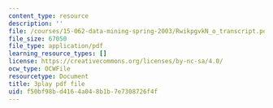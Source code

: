 ```yaml
---
content_type: resource
description: ''
file: /courses/15-062-data-mining-spring-2003/RwikpgvkN_o_transcript.pdf
file_size: 67050
file_type: application/pdf
learning_resource_types: []
license: https://creativecommons.org/licenses/by-nc-sa/4.0/
ocw_type: OCWFile
resourcetype: Document
title: 3play pdf file
uid: f50bf98b-d416-4a04-8b1b-7e7308726f4f
---
```

